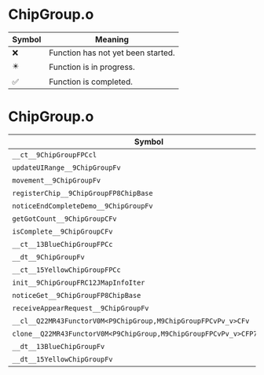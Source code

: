 # ChipGroup.o
| Symbol | Meaning 
| ------------- | ------------- 
| :x: | Function has not yet been started. 
| :eight_pointed_black_star: | Function is in progress. 
| :white_check_mark: | Function is completed. 


# ChipGroup.o
| Symbol | Decompiled? |
| ------------- | ------------- |
| `__ct__9ChipGroupFPCcl` | :x: |
| `updateUIRange__9ChipGroupFv` | :x: |
| `movement__9ChipGroupFv` | :x: |
| `registerChip__9ChipGroupFP8ChipBase` | :x: |
| `noticeEndCompleteDemo__9ChipGroupFv` | :x: |
| `getGotCount__9ChipGroupCFv` | :x: |
| `isComplete__9ChipGroupCFv` | :x: |
| `__ct__13BlueChipGroupFPCc` | :x: |
| `__dt__9ChipGroupFv` | :x: |
| `__ct__15YellowChipGroupFPCc` | :x: |
| `init__9ChipGroupFRC12JMapInfoIter` | :x: |
| `noticeGet__9ChipGroupFP8ChipBase` | :x: |
| `receiveAppearRequest__9ChipGroupFv` | :x: |
| `__cl__Q22MR43FunctorV0M<P9ChipGroup,M9ChipGroupFPCvPv_v>CFv` | :x: |
| `clone__Q22MR43FunctorV0M<P9ChipGroup,M9ChipGroupFPCvPv_v>CFP7JKRHeap` | :x: |
| `__dt__13BlueChipGroupFv` | :x: |
| `__dt__15YellowChipGroupFv` | :x: |
